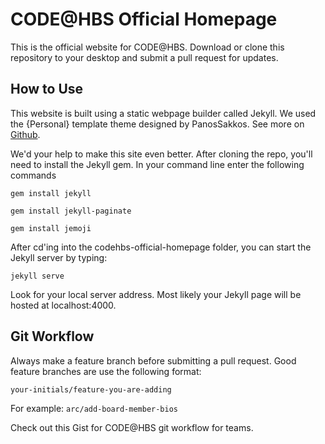 # CODE@HBS Official Homepage

This is the official website for CODE@HBS. Download or clone this repository to your desktop and submit a pull request for updates.

## How to Use
This website is built using a static webpage builder called Jekyll. We used the {Personal} template theme designed by PanosSakkos. See more on [Github](https://panossakkos.github.io/personal-jekyll-theme/).  

We'd your help to make this site even better. After cloning the repo, you'll need to install the Jekyll gem. In your command line enter the following commands

`gem install jekyll`

`gem install jekyll-paginate`

`gem install jemoji`

After cd'ing into the codehbs-official-homepage folder, you can start the Jekyll server by typing:

`jekyll serve`

Look for your local server address. Most likely your Jekyll page will be hosted at localhost:4000. 

## Git Workflow
Always make a feature branch before submitting a pull request. Good feature branches are use the following format:

`your-initials/feature-you-are-adding` 

For example: `arc/add-board-member-bios`

Check out this Gist for CODE@HBS git workflow for teams. 
